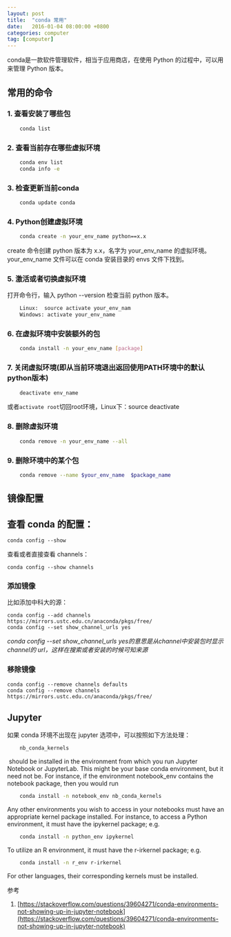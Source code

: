 ```yaml
---
layout: post
title:  "conda 常用"
date:   2016-01-04 08:00:00 +0800
categories: computer
tag: [computer]
---
```


conda是一款软件管理软件，相当于应用商店，在使用 Python 的过程中，可以用来管理 Python 版本。

## 常用的命令

### 1. 查看安装了哪些包


```bash
    conda list
```

### 2. 查看当前存在哪些虚拟环境

```bash
    conda env list 
    conda info -e
```

### 3. 检查更新当前conda


```bash
    conda update conda
```

### 4. Python创建虚拟环境


```bash
    conda create -n your_env_name python==x.x
```

create 命令创建 python 版本为 x.x，名字为 your_env_name 的虚拟环境。your_env_name 文件可以在 conda 安装目录的 envs 文件下找到。

### 5. 激活或者切换虚拟环境

打开命令行，输入 python --version 检查当前 python 版本。

```bash
    Linux:  source activate your_env_nam
    Windows: activate your_env_name
```

### 6. 在虚拟环境中安装额外的包

```bash
    conda install -n your_env_name [package]
```

### 7. 关闭虚拟环境(即从当前环境退出返回使用PATH环境中的默认python版本)

```bash
    deactivate env_name
```

或者`activate root`切回root环境，Linux下：source deactivate 

### 8. 删除虚拟环境

```bash
    conda remove -n your_env_name --all
```

### 9. 删除环境中的某个包

```bash
    conda remove --name $your_env_name  $package_name
```

## 镜像配置

## 查看 conda 的配置：

```shell
conda config --show
```

查看或者直接查看 channels：

```shell
conda config --show channels
```

### 添加镜像

比如添加中科大的源：

```shell
conda config --add channels https://mirrors.ustc.edu.cn/anaconda/pkgs/free/
conda config --set show_channel_urls yes
```

*conda config --set show_channel_urls yes的意思是从channel中安装包时显示channel的 url，这样在搜索或者安装的时候可知来源*

### 移除镜像
```shell
conda config --remove channels defaults
conda config --remove channels https://mirrors.ustc.edu.cn/anaconda/pkgs/free/
```

## Jupyter

如果 conda 环境不出现在 jupyter 选项中，可以按照如下方法处理：

```bash
    nb_conda_kernels
```

 should be installed in the environment from which you run Jupyter Notebook or JupyterLab. This might be your base conda environment, but it need not be. For instance, if the environment notebook_env contains the notebook package, then you would run

```bash
    conda install -n notebook_env nb_conda_kernels
```

Any other environments you wish to access in your notebooks must have an appropriate kernel package installed. For instance, to access a Python environment, it must have the ipykernel package; e.g.

```bash
    conda install -n python_env ipykernel
```

To utilize an R environment, it must have the r-irkernel package; e.g.

```bash
    conda install -n r_env r-irkernel
```

For other languages, their corresponding kernels must be installed.

参考

1. [https://stackoverflow.com/questions/39604271/conda-environments-not-showing-up-in-jupyter-notebook](https://stackoverflow.com/questions/39604271/conda-environments-not-showing-up-in-jupyter-notebook)
